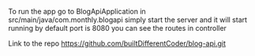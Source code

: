 
To run the app go to BlogApiApplication in src/main/java/com.monthly.blogapi
simply start the server and it will start running by default port is 8080
you can see the routes in controller

Link to the repo
https://github.com/builtDifferentCoder/blog-api.git